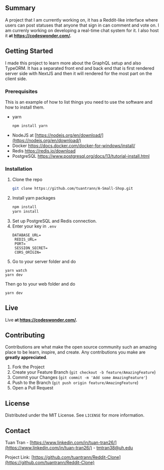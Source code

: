 ## Summary
A project that I am currently working on, it has a Reddit-like interface where users can post statuses that anyone that sign in can comment and vote on. I am currenly working on developing a real-time chat system for it. I also host it **at https://codeswonder.com/.**

## Getting Started

I made this project to learn more about the GraphQL setup and also TypeORM. It has a separated front end and back end that is first rendered server side with NextJS and then it will rendered for the most part on the client side.

### Prerequisites

This is an example of how to list things you need to use the software and how to install them.
* yarn
  ```sh
  npm install yarn
  ```
* NodeJS at [https://nodejs.org/en/download/](https://nodejs.org/en/download/)
* Docker https://docs.docker.com/docker-for-windows/install/
* Redis https://redis.io/download
* PostgreSQL https://www.postgresql.org/docs/13/tutorial-install.html

### Installation

1. Clone the repo
   ```sh
   git clone https://github.com/tuantrann/A-Small-Shop.git
   ```
2. Install yarn packages
   ```sh
   npm install
   yarn install
   ```
3. Set up PostgreSQL and Redis connection. 
4. Enter your key in `.env`
   ```.env
   DATABASE_URL=
    REDIS_URL=
    PORT=
    SESSION_SECRET=
    CORS_ORIGIN=
   ```
5. Go to your server folder and do
  ```
  yarn watch
  yarn dev
  ```
  Then go to your web folder and do
  ```
  yarn dev
  ```



<!-- USAGE EXAMPLES -->
## Live
Live **at https://codeswonder.com/.** 



<!-- CONTRIBUTING -->
## Contributing

Contributions are what make the open source community such an amazing place to be learn, inspire, and create. Any contributions you make are **greatly appreciated**.

1. Fork the Project
2. Create your Feature Branch (`git checkout -b feature/AmazingFeature`)
3. Commit your Changes (`git commit -m 'Add some AmazingFeature'`)
4. Push to the Branch (`git push origin feature/AmazingFeature`)
5. Open a Pull Request



<!-- LICENSE -->
## License

Distributed under the MIT License. See `LICENSE` for more information.



<!-- CONTACT -->
## Contact

Tuan Tran - [https://www.linkedin.com/in/tuan-tran26/](https://www.linkedin.com/in/tuan-tran26/) - tmtran38@uh.edu

Project Link: [https://github.com/tuantrann/Reddit-Clone](https://github.com/tuantrann/Reddit-Clone)

